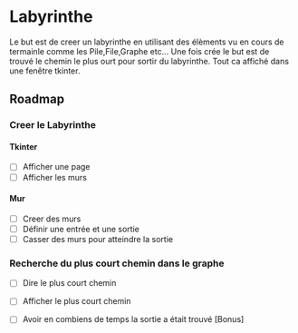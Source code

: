 # Labyrinthe

Le but est de creer un labyrinthe en utilisant des élèments vu en cours de termainle comme les Pile,File,Graphe etc...
Une fois crée le but est de trouvé le chemin le plus ourt pour sortir du labyrinthe.
Tout ca affiché dans une fenêtre tkinter.

## Roadmap

### Creer le Labyrinthe

#### Tkinter
- [ ] Afficher une page
- [ ] Afficher les murs
#### Mur
- [ ] Creer des murs
- [ ] Définir une entrée et une sortie
- [ ] Casser des murs pour atteindre la sortie
### Recherche du plus court chemin dans le graphe
- [ ] Dire le plus court chemin
- [ ] Afficher le plus court chemin
- [ ] Avoir en combiens de temps la sortie a était trouvé [Bonus]

